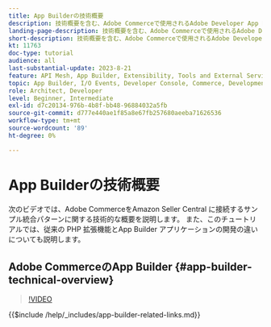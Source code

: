 ```yaml
---
title: App Builderの技術概要
description: 技術概要を含む、Adobe Commerceで使用されるAdobe Developer App Builderについて説明します
landing-page-description: 技術概要を含む、Adobe Commerceで使用されるAdobe Developer App Builderについて説明します
short-description: 技術概要を含む、Adobe Commerceで使用されるAdobe Developer App Builderについて説明します
kt: 11763
doc-type: tutorial
audience: all
last-substantial-update: 2023-8-21
feature: API Mesh, App Builder, Extensibility, Tools and External Services, Backend Development
topic: App Builder, I/O Events, Developer Console, Commerce, Development, Integrations
role: Architect, Developer
level: Beginner, Intermediate
exl-id: d7c20134-976b-4b8f-bb48-96884032a5fb
source-git-commit: d777e440ae1f85a8e67fb257680aeeba71626536
workflow-type: tm+mt
source-wordcount: '89'
ht-degree: 0%

---
```


# App Builderの技術概要

次のビデオでは、Adobe CommerceをAmazon Seller Central に接続するサンプル統合パターンに関する技術的な概要を説明します。 また、このチュートリアルでは、従来の PHP 拡張機能とApp Builder アプリケーションの開発の違いについても説明します。


## Adobe CommerceのApp Builder {#app-builder-technical-overview}

>[!VIDEO](https://video.tv.adobe.com/v/3430829?quality=12&learn=on&captions=jpn)

{{$include /help/_includes/app-builder-related-links.md}}

